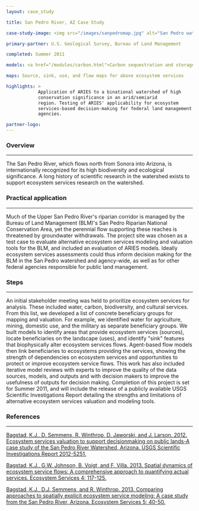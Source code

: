 ```yaml
---
layout: case_study

title: San Pedro River, AZ Case Study

case-study-image: <img src="/images/sanpedromap.jpg" alt="San Pedro watershed map" />

primary-partner: U.S. Geological Survey, Bureau of Land Management

completed: Summer 2011

models: <a href="/modules/carbon.html">Carbon sequestration and storage</a>, <a href="/modules/water.html">water supply</a>, <a href="/modules/aesth.html">aesthetic viewsheds</a>, <a href="/modules/aesth.html">open space proximity</a>, <a href="/modules/rec.html">recreation</a>

maps: Source, sink, use, and flow maps for above ecosystem services

highlights: >
            Application of ARIES to a binational watershed of high
            conservation significance in an arid/semiarid
            region. Testing of ARIES' applicability for ecosystem
            services-based decision-making for federal land management
            agencies.

partner-logo:
---
```

### Overview
-------------

The San Pedro River, which flows north from Sonora into Arizona, is
internationally recognized for its high biodiversity and ecological
significance. A long history of scientific research in the watershed
exists to support ecosystem services research on the watershed.

### Practical application
--------------------------

Much of the Upper San Pedro River's riparian corridor is managed by
the Bureau of Land Management (BLM)'s San Pedro Riparian National
Conservation Area, yet the perennial flow supporting these reaches is
threatened by groundwater withdrawals. The project site was chosen as
a test case to evaluate alternative ecosystem services modeling and
valuation tools for the BLM, and included an evaluation of ARIES
models. Ideally ecosystem services assessments could thus inform
decision making for the BLM in the San Pedro watershed and
agency-wide, as well as for other federal agencies responsible for
public land management.

### Steps
----------

An initial stakeholder meeting was held to prioritize ecosystem
services for analysis. These included water, carbon, biodiversity, and
cultural services.  From this list, we developed a list of concrete
beneficiary groups for mapping and valuation. For example, we
identified water for agriculture, mining, domestic use, and the
military as separate beneficiary groups. We built models to identify
areas that provide ecosystem services (sources), locate beneficiaries
on the landscape (uses), and identify "sink" features that
biophysically alter ecosystem services flows. Agent-based flow models
then link beneficiaries to ecosystems providing the services, showing
the strength of dependencies on ecosystem services and opportunities
to protect or improve ecosystem service flows. This work has also
included iterative model reviews with experts to improve the quality
of the data sources, models, and outputs and with decision makers to
improve the usefulness of outputs for decision making. Completion of
this project is set for Summer 2011, and will include the release of a
publicly available USGS Scientific Investigations Report detailing the
strengths and limitations of alternative ecosystem services valuation
and modeling tools.

### References
--------------

[Bagstad, K.J., D. Semmens, R. Winthrop, D. Jaworski, and J. Larson. 2012. Ecosystem services valuation to support decisionmaking on public lands-A case study of the San Pedro River Watershed, Arizona. USGS Scientific Investigations Report 2012-5251.](http://pubs.usgs.gov/sir/2012/5251/)

[Bagstad, K.J., G.W. Johnson, B. Voigt, and F. Villa. 2013. Spatial dynamics of ecosystem service flows: A comprehensive approach to quantifying actual services. Ecosystem Services 4: 117-125.](http://www.sciencedirect.com/science/article/pii/S2212041612000174)

[Bagstad, K.J., D.J. Semmens, and R. Winthrop. 2013. Comparing approaches to spatially explicit ecosystem service modeling: A case study from the San Pedro River, Arizona. Ecosystem Services 5: 40-50.](http://www.sciencedirect.com/science/journal/22120416)

